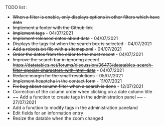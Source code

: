 TODO list : 
- ~~When a filter is enable, only displays options in other filters which have data~~
- ~~Implement a footer with the Github link~~
- ~~Implement tags~~ - 04/07/2021
- ~~Implement released dates about data~~ - 04/07/2021
- ~~Displays the tags list when the search box is selected~~ - 04/07/2021
- ~~Add a robots.txt file with a sitemap.xml~~ - 04/07/2021
- ~~Order the dates from the older to the most recent~~ - 04/07/2021
- ~~Improve the search bar in ignoring accent https://datatables.net/forums/discussion/36473/datatables-search-filter-special-characters-with-html-data~~ - 04/07/2021
- ~~Reduce margin for the small resolutions~~ - 05/07/2021
- ~~Implement hcaptcha in the contact form~~ - 11/07/2021
- ~~Fix bug about column filter when a search is done~~ - 12/07/2021
- Correction of the column order when clicking on a date column title
- ~~ Add a function to create tags in the administration panel ~~ - 27/07/2021 
- Add a function to modify tags in the administration paneland 
- Edit fields for an information entry 
- Resize the datable when the zoom changed